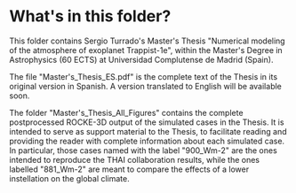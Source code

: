 # What's in this folder?
This folder contains Sergio Turrado's Master's Thesis "Numerical modeling of the atmosphere of exoplanet Trappist-1e",
within the Master's Degree in Astrophysics (60 ECTS) at Universidad Complutense de Madrid (Spain).

The file "Master's_Thesis_ES.pdf" is the complete text of the Thesis in its original version in Spanish.
A version translated to English will be available soon.

The folder "Master's_Thesis_All_Figures" contains the complete postprocessed ROCKE-3D output of the simulated cases in the Thesis.
It is intended to serve as support material to the Thesis, to facilitate reading and providing the reader with complete information about each simulated case.
In particular, those cases named with the label "900_Wm-2" are the ones intended to reproduce the THAI collaboration results,
while the ones labelled "881_Wm-2" are meant to compare the effects of a lower instellation on the global climate.


